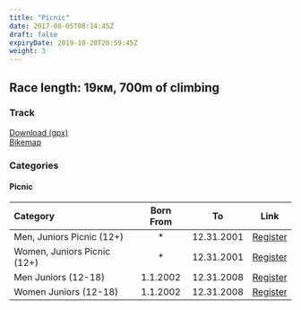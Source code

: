 ```yaml
---
title: "Picnic"
date: 2017-08-05T08:14:45Z
draft: false
expiryDate: 2019-10-20T20:59:45Z
weight: 3
---
```


## Race length: 19км, 700m of climbing
### Track  
[Download (gpx)](https://drive.google.com/file/d/1mtRZ3nVulS3SvMtFwTIgwJzj0ww0W7Sr/view?usp=sharing)  
[Bikemap]()  


### Categories
#### Picnic
Category         | Born From |      To   | Link     
:-----------------|:---------:|:---------:|:-----------:
 Men, Juniors Picnic (12+)  |     *     | 12.31.2001| [Register](http://www.veloclubmammut.com/murgash-picnic-reg)
 Women, Juniors Picnic (12+)|     *     | 12.31.2001| [Register](http://www.veloclubmammut.com/murgash-picnic-reg)
 Men Juniors (12-18)  | 1.1.2002  | 12.31.2008| [Register](http://www.veloclubmammut.com/murgash-picnic-reg)
 Women Juniors (12-18)| 1.1.2002  | 12.31.2008| [Register](http://www.veloclubmammut.com/murgash-picnic-reg)

